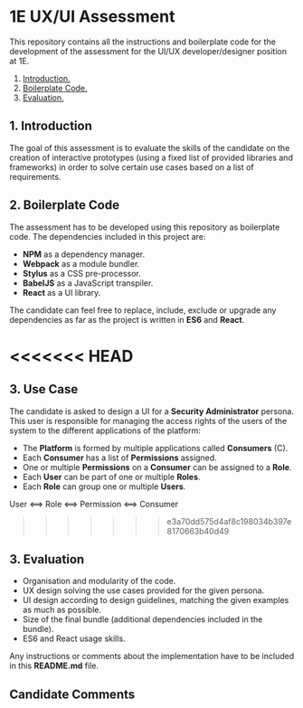 # 1E UX/UI Assessment
This repository contains all the instructions and boilerplate code for the development of the assessment for the UI/UX developer/designer position at 1E.

1. [ Introduction. ](#intro)
2. [ Boilerplate Code. ](#boilerplate)
3. [ Evaluation. ](#evaluation)

<a name="intro"></a>
## 1. Introduction
The goal of this assessment is to evaluate the skills of the candidate on the creation of interactive prototypes (using a fixed list of provided libraries and frameworks) in order to solve certain use cases based on a list of requirements.

<a name="boilerplate"></a>
## 2. Boilerplate Code
The assessment has to be developed using this repository as boilerplate code. The dependencies included in this project are:
* **NPM** as a dependency manager.
* **Webpack** as a module bundler.
* **Stylus** as a CSS pre-processor.
* **BabelJS** as a JavaScript transpiler.
* **React** as a UI library.

The candidate can feel free to replace, include, exclude or upgrade any dependencies as far as the project is written in **ES6** and **React**.

<<<<<<< HEAD
=======
<a name="requirements"></a>
## 3. Use Case
The candidate is asked to design a UI for a **Security Administrator** persona. This user is responsible for managing the access rights of the users of the system to the different applications of the platform:
* The **Platform** is formed by multiple applications called **Consumers** (C).
* Each **Consumer** has a list of **Permissions** assigned.
* One or multiple **Permissions** on a **Consumer** can be assigned to a **Role**.
* Each **User** can be part of one or multiple **Roles**.
* Each **Role** can group one or multiple **Users**.


User <==> Role <==> Permission <==> Consumer

>>>>>>> e3a70dd575d4af8c198034b397e8170663b40d49
<a name="evaluation"></a>
## 3. Evaluation
* Organisation and modularity of the code.
* UX design solving the use cases provided for the given persona.
* UI design according to design guidelines, matching the given examples as much as possible.
* Size of the final bundle (additional dependencies included in the bundle).
* ES6 and React usage skills.

Any instructions or comments about the implementation have to be included in this **README.md** file.


## Candidate Comments ##
